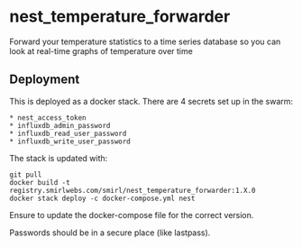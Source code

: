 # nest_temperature_forwarder

Forward your temperature statistics to a time series database so you can look at real-time graphs of temperature over time

## Deployment

This is deployed as a docker stack. There are 4 secrets set up in the
swarm:

	* nest_access_token
	* influxdb_admin_password
	* influxdb_read_user_password
	* influxdb_write_user_password


The stack is updated with:

	git pull
	docker build -t registry.smirlwebs.com/smirl/nest_temperature_forwarder:1.X.0
	docker stack deploy -c docker-compose.yml nest

Ensure to update the docker-compose file for the correct version.

Passwords should be in a secure place (like lastpass).
